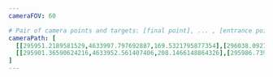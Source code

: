 ```yaml
---
cameraFOV: 60

# Pair of camera points and targets: [final point], ... , [entrance point]
cameraPath: [
  [[295951.2189581529,4633997.797692887,169.5321795877354],[296038.0927089406,4634075.278521221,104.51333276250504]],
  [[295901.36590624216,4633952.561407406,208.1466148864326],[295986.73964796076,4634030.660916376,141.89279460835658]]
]
---
```

